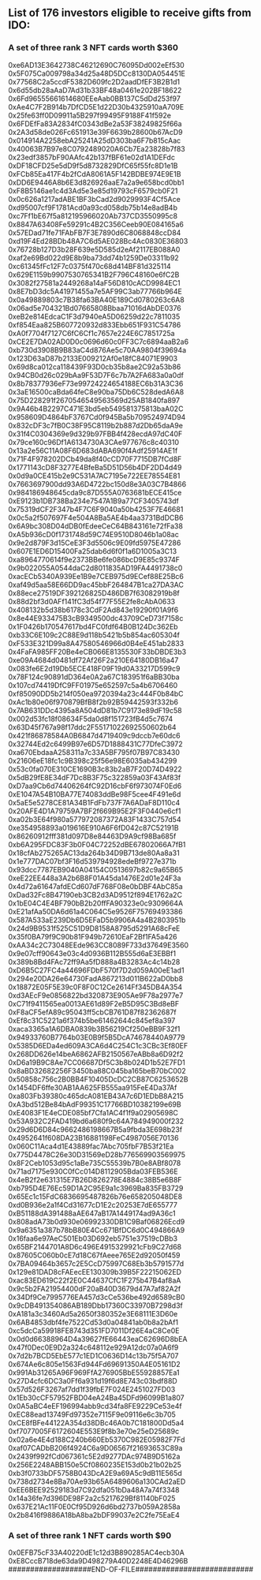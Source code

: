 ## List of 176 investors eligible to receive gifts from IDO:
### A set of three rank 3 NFT cards worth $360
0xe6AD13E3642738C46212690C76095Dd002eEf530
0x5F075Ca009798a34d25a48D5DCc8130DA054451E
0x77568C2a5ccdF5382D609fc2D2aadDfEF3B2B1d1
0x6d55db28aAaD7Ad31b33BF48a0461e202BF18622
0x6Fd96555661614680EEeAab0BB137C5dDd253f97
0xAe4C7F2B914b7DfCD5E1d22D30b4325910aA709E
0x25fe63ff0D09911a5B297f99495F9188F41f592e
0x6FDEfFa83A2834fC0343dBe2a53F38249825f66a
0x2A3d58de026Fc651913e39F6639b28600b67AcD9
0x014914A2258ebA25241A25dD303ba6F7b815cAac
0x40063B7B97e8C0792489020A6Cb7Ea23828b7f83
0x23edf3857bF90AAfc42b137fBF61e02d1A1DEFdc
0xDF18CFD25e5dD9f5d8732829DfC65f55fc8D1e1B
0xFCb85Ea417F4b2fCdA8061A5F142BDBE974E9E1B
0xDD6E9446A8b6E3d826926aaE7a2a9e658bcd0bb1
0xF8B5146ae1c4d3Ad5e3e85d19793cF6579cb0F21
0x0c626a1217adABE1BF3bCad2d9029993F4Cf5Ace
0xd95007cf9F1781Acd0a93cd058db75b14e8adB4b
0xc7Ff1bE67f5a812195966020Ab737CD3550995c8
0x8847A63408Fe59291c4B2C356Ceeb90E084165a6
0x57EDad71fe71FAbFB7F3E7890d6C8068848ccD84
0xd19F4Ed28BDb48A7C6d5AE028Bc4Ac0830E36803
0x76728b127D3b28F639e5D585d2eAf2117EB088A0
0xaf2e69Bd022d9E8b9ba73dd74b1259De03311b92
0xc61345fFc12F7c0375f470c68d414BF81d325114
0x629E1159b9907530765341B2F796C48160e6fC2B
0x3082f27581a2449268a14aF56D810cACD9984EC1
0x8E7bD3dc5A41971455a7e5AF99C3ab77766b964E
0x0a49889803c7B38fa63BA40E189Cd0780263c6A8
0x06ad5e704321Bd07665808Bbaa71016dAbDE0376
0xeB2e814EdcaC1F3d7940eA5D06259d22c7811035
0xf854Eaa825B607720932d833Ebb651F931C54786
0xA0f7704f7127C6fC6Cf1c7657e224E6C7851725a
0xCE2E7DA02AD0D0c0696d60c0FF3C7c6894aaB2a6
0xb730d3908B9B83aC4d876Ae5c70AA9804f39694a
0x123D63aD87b2133E009212Af0e18fC84071E9903
0x69d8ca012ca118439F93D0cb35b8ae2C92a53b86
0x94CB0d26c029bAa9F53D7F6c7b7A2FA683a0a0df
0x8b78377936eF73e99724224654188EC6b31A3C36
0x3aE16500caBda64feC8e90ba75Db6C528dedA6A8
0x75D228291f2670546549563569d25AB1840fa897
0x9A46b4B2297C471E3bd5eb549581375813baA02C
0x958609D4864bF3767Cd0f945Ba5b709524974D94
0x832cDF3c7fB0C38F95C8119b2b887d2Db65daA9e
0x31f4C0304369e9d329b97FBB4f428ecdA97dC40F
0x79ce160c96Df1A6134730A3CAe977676c8c40310
0x13a2e56C11A08F6D683dABA690f4Adf25914AE1f
0x71F4F978202DCb49da8f40cCD70F7715DB7fCd8F
0x1771143cD8F3277E4BfeBa5D51D56b4DF2DD4d49
0x0d9a0CE415b2e9C531A7AC7195e722EE78554E81
0x7663697900dd93A6D4722bc150d8e3A03C7B4866
0x984186948645cda9c87D555A0763681bECE415ce
0xE9123b1DB738Ba234e7547A1B9a77CF3405743df
0x75319dCF2F347b4F7C6F9040a50b4253F7E46681
0x0c5a2f507697F4e504A8Ba5AE4b4aa3731BdDCB6
0x6A9bc308D04dDB0fEdeeCeC64B843161e72fFa38
0xA5b936cD0f1731748d59C74E9510D8046b1a08ac
0x9e2d879F3d15CeE3F3d5506c9E09fd5975E47286
0x607E1ED6D15400Fa25dab6d6f0f1a6D1005a3C13
0xa8964770614f9e2373BBe6fe086bcD9E85c9374F
0x9b022055A0544daC2d8011835AD19FA4491738c0
0xacECb5340A939Ee1B9e7CEB975d9ECef88E25Bc6
0xaf49d5aa58E66DD9ac45bbF264847B1ca27DA3AC
0x88ece27519DF392126825D486DB7f63082919b8f
0x88d2bf3d0AFf141fC3d54f77F55E2fe8cAbA0633
0x408132b5d38b6178c3CdF2Ad843e19290f01A9f6
0x8e44E933475B3cB9349500dc43709CeD73f7158c
0x1F0426b170547617bd4FC0fdf64B0B124Dc362Eb
0xb33C6E109c2C88E9d118b5421b5b854ac605304f
0xF533E321D99a8A47580546966d0B4eE451ab2833
0x4FaFA985FF20Be4eCB066E8135530F33bDBDE3b3
0xe09A4684d0481df72Af26F2a210E64180DB16a47
0x083fe6E2d19Db5ECE418F09F19d0A33217D599c9
0x78F124c90891dD364e0A2a67C183951f6aBB30ba
0x107cd74419DfC9FF01975e652597c5a4b6706460
0xf85090DD5b214f050ea9720394a23c444F0b84bC
0xAc1b80e06f970879BfB8f2b92B59442593f332b6
0x7AB631DDc4395a8A504dD81b7C9173e89dF19c58
0x002d53fc18f08634F5da0d8f151723fB4d5c7674
0x63D45f767a98f17ddc2F55171022692550602b64
0x421f86878584A0B6847d4719409c9dccb7e60dc6
0x32744Ed2c6499B97e6D57D1888431C77DfeC3972
0xa670EbdaaA258311a7c33A5BF795f07B97C83430
0x21606eE18fc1c9B398c25f56e98E6035ab434299
0x53c0fa070E310CE1690B3c83b2aB7F20D74D4922
0x5dB29fE8E34dF7Dc8B3F75c322859a03F43Af83f
0xD7aa9Cb6d74406264fC92D16cbF6f973074F0Ed6
0xE1047A54B10BA77E74083ddBe98F5cee4F491e6d
0x5aE5e5278CE81A34B1FdFb737F7A6ADaF8D110c4
0x20AFE4D1A79759A7BF2f669B95E2F3F0440e6cf1
0xa02b3E64f980a577972087372A83F1433C757d54
0xe354958893a019616E910A6F6fD042c87C52191B
0x86260912fff381d097D8e84463D9A9cf98Ba685f
0xb6A295FDC83F3b0F04C72252dBE67802066A7fB1
0x18cfAb275265AC13da264b34D9B713de80Aa8a31
0x1e777DAC07bf3F16d539794928edeBf9727e371b
0x93dcc7787EB9040A04154C0513697b82c9a65B65
0xeE22EE448a3A2b6B8F01A45da1476E2d01e24F3a
0x4d72a61647afdECd607dF768F08e0bDBF4AbC85a
0xDad32Fc8B47190eb3CB2d3AD9512f894E1762a2C
0x1bE04C4E4BF790bB2b20ffFA90323e0c9309664A
0xE21afAa50DA6d61a4C064C5e9526F75769493386
0x587A533aE239Db6D5EFaD5b9906A4a4B2803951b
0x24d9B9531f525C51D9D8158A8795d5291A68cFeE
0x35f0BA79f9C90b81F949b72610EaF2Bf1FA5a426
0xAA34c2C73048EEde963CC8089F733d37649E3560
0x9e07cff90643e03c4d0936B112B555d6aE3EBBf1
0x389b8Bd4FAc72ff9Aa5fD888a4B3283Ac4c14b28
0xD6B5C27FC4a44696FDbF570f7D2d059A00eE1ad1
0x294e20DA26e64730FadA867213d011B622aD0bb8
0x18872E05F5E39c0F8F0C12Ce2614Ff345DB4A354
0xd3AEcF9e0856822bd320873E905Ae9F78a2977e7
0xC71f9411565ea0013AE61d89F2eB5D95C3Bd8eBF
0xF8aCF5efA89c95043ff5cbCB761D87f82362687f
0xEf8c31C5221a6f374b5be61462644c845ef8a397
0xaca3365a1A6DBA0839b3B56219Cf250eBB9F32f1
0x94933760B7764b03E0B9f5B5DcA74678440A9779
0x5385D6EDa4ed609A3CA6d4C254C1c3CBc3Ef80EF
0x268DD626e14beA6862AFB2150567eABb8a6D92f2
0xD6a19B9C8Ae7CC06687Df5C3b8b024D1b52E7FD1
0x8aBD32682256F3450ba88C045ba165beB70bC002
0x50858c756c2B0BB4F10405DcDC2CB87C6253652B
0x1454DF6ffe30AB1AA625FB555aa915FeE4Da37Af
0xa803Fb39380c465dcA081EB43A7c6D1EDbB8A215
0xA3bd512Be84bAdF99351C17766BD10382199e69B
0xE4083F1E4eCDE085bf7Cfa1AC4f1f9a02905698C
0x53A932C2FAD419bd6a680f9c64A784949000f232
0x29d6D6D84c9662486198667B5a9fbda3E698b23f
0x4952641f608DA23B16881198FeC4987056E70136
0x060C11Aca4d1E43889fac7Abc705fbF7B53f21Ea
0x775D4478C26e30D31569eD28b776569903569975
0x8F2Ceb1053d95c1aBe735C55539b7B0e8ABf8078
0x71ad7175e930C0fCc014D8112905Bda03FEB536E
0x4eB2f2e631315E7B26D826278E4884c38B5e6B8F
0xb795D4E76Ec59D1A2C95E9a1c3969Ba835FB3729
0x65Ec1c15FdC6836695487826b76e658205048DE8
0xd0B936e2a1f4Cd31677cD1E2c20253E7dE655777
0xB51188dA391488aAE647aB17A1449174ad9A36c1
0x808adA73b0d930e06992330DB1C9Baf06826Ecd9
0x9a6351a387b78bB80E4Cc671BfDC6d0C494866A9
0x16faa6e97AeC501Eb03D692eb5751e37519cDBb3
0x65BF2144701A8D6c496E4915329921cFb9C27d68
0x87605C060b0cE7d18C67fAeee765E2d92050f459
0x7BA09464b3657c2E5CcD75997C68Eb3b5791577d
0x129e81DAD8cFAEecEE130309b39B5F22215062ED
0xac83ED619C22f2E0C44637CfC1F275b47B4af8aA
0x9c5b2FA21954400dF20aB40D3679d47A7af82A2f
0x34Df9Ce7995776EA457d3cCe536be492d6589cB0
0x9cDB491354086AB189Dbb17360C33970B7298d3f
0xA181a3c3460Ad5a2650f380352e3E68111E3D60e
0x6AB4853dbf4fe7522Cd53d0a04841ab0b8a2bAf1
0xc5dcCa59918FE8743d351FD7011Df26E4aC8Ce0E
0x0d0d66388964D4a39627fE66443eaC62696D8bEA
0x47f0Dec0E9D2a324c648112e929A12dc07a0A6f9
0x7d2b7BCD5EbE577c1ED1C0636D14c13b75f5A707
0x674Ae6c805e1563Fd944Fd69691350A4E05161D2
0x991Ab31265A96F969FfA276905BbE55928857Ea1
0x27D4cfc6DC3a0Ff6a931d19f6d8E743c03bdf88D
0x57d526F3267af7dd1f39fbE7F024E2451027FD03
0x1Eb30cCF57952FBD04eA24Ba45DFd96099B1a807
0x0A5aBC4eEF196994abb9cd34fa8FE9229Ce53e4f
0xEC88ead13749Fd97352e7115F9e09116e6c3b705
0xCE8fBFe44122A354d38DBc46A0b7C181800Dd5a4
0xf7077005F6172604E553E9f8b3e70e25eD25689c
0x02a6e4E4d188C240b660Eb5370C982E05982F7Fd
0xaf07CADbB206f4924C6a9D06567f21693653C89a
0x2439f992fCd067361c5E2d9277DAc974B9D5162a
0x256E2248ABB150e5Cf0860235E153d0b21b02b25
0xb3f0733bDF5758B043DcA2E9a69A5c9dB11E565d
0x738d2734e8Ba70Ae93b65A6489606a130CAd2aED
0xEE6BEE92529183d7C92dfa051bDa48A7a74f3348
0x14a36fe7d396DE98F2a2c5217629Bf81140bF025
0x637E21Ac11F0E0Cf95D926d6bd2737b059A2858a
0x2b8416f9886A18bA8ba2bDF99037e2C2fe75EaE4

### A set of three rank 1 NFT cards worth $90
0x0EFB75cF33A40220dE1c12d3B890285AC4ecb30A
0xE8CccB718de63da9D498279A40D2248E4D46296B
###################END-OF-FILE###########################
